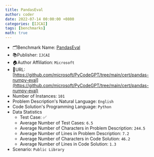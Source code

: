 ```yaml
---
title: PandasEval
author: coder
date: 2022-07-14 00:00:00 +0800
categories: [IJCAI]
tags: [benchmarks]
math: true
---
```


- 🗂️Benchmark Name: [PandasEval](https://arxiv.org/pdf/2206.06888.pdf)
- 📚Publisher: `IJCAI`
- 🏠Author Affiliation: `Microsoft`
- 🔗URL: [https://github.com/microsoft/PyCodeGPT/tree/main/cert/pandas-numpy-eval](https://github.com/microsoft/PyCodeGPT/tree/main/cert/pandas-numpy-eval)
- Number of Instances: `101`
- Problem Description's Natural Language: `English`
- Code Solution's Programming Language: `Python`
- Data Statistics
  + Test Case: ✅
  + Average Number of Test Cases: `6.5`
  + Average Number of Characters in Problem Description: `244.5`
  + Average Number of Lines in Problem Description: `7.2`
  + Average Number of Characters in Code Solution: `46.2`
  + Average Number of Lines in Code Solution: `1.3`
- Scenario: `Public Library`
